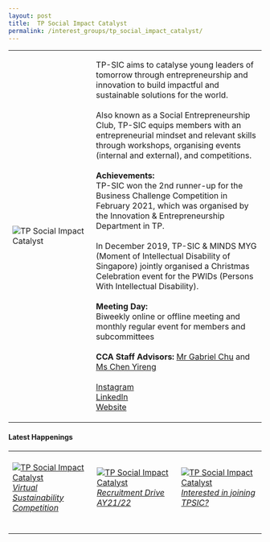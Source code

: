 ```yaml
---
layout: post
title:  TP Social Impact Catalyst
permalink: /interest_groups/tp_social_impact_catalyst/
---
```


<div>
    <table>
        <tr>
            <td style="width:33%"><image src="/images/CCA_tp_social_impact_catalyst.jpg" style="display:block;margin-left:auto;margin-right:auto;" alt="TP Social Impact Catalyst"></image></td>
            <td>
                <p>
                    TP-SIC aims to catalyse young leaders of tomorrow through entrepreneurship and innovation to build impactful and sustainable solutions for the world.<br>
                    <br>
                    Also known as a Social Entrepreneurship Club, TP-SIC equips members with an entrepreneurial mindset and relevant skills through workshops, organising events (internal and external), and competitions.<br>
                    <br>
                    <b>Achievements:</b><br>
                    TP-SIC won the 2nd runner-up for the Business Challenge Competition in February 2021, which was organised by the Innovation & Entrepreneurship Department in TP.<br>
                    <br>
                    In December 2019, TP-SIC & MINDS MYG (Moment of Intellectual Disability of Singapore) jointly organised a Christmas Celebration event for the PWIDs (Persons With Intellectual Disability).<br>
                    <br>
                    <b>Meeting Day:</b><br>
                    Biweekly online or offline meeting and monthly regular event for members and subcommittees<br>
                    <br>
                    <b>CCA Staff Advisors:</b> <a href="mailto:Gabriel_CHU@TP.EDU.SG">Mr Gabriel Chu</a> and <a href="mailto:CHEN_Yireng@TP.EDU.SG">Ms Chen Yireng</a><br>
                    <br>
                    <a href="https://www.instagram.com/tp.sic">Instagram</a>
                    <br>
                    <a href="https://www.linkedin.com/company/temasek-polytechnic-social-impact-catalyst">LinkedIn</a>
                    <br>
                    <a href="https://tpsicofficial.wixsite.com/home">Website</a>
                </p>
            </td>
        </tr>
    </table>
</div>

#### Latest Happenings

<div>
    <table>
        <tr>
            <td style="width:33%"><br>
                <a href="https://www.instagram.com/p/CO9Z6EWnu7P/">
                    <image src="/images/CCA-tpsic-ig4.png" style="display:block;margin-left:auto;margin-right:auto;" alt="TP Social Impact Catalyst">
                    <h6 style="margin-top:0%">Virtual Sustainability Competition</h6>
                    </image>
                </a>
            </td>
            <td style="width:33%"><br>
                <a href="https://www.instagram.com/p/COhpkp9H6kG/">
                    <image src="/images/CCA-tpsic-ig5.png" style="display:block;margin-left:auto;margin-right:auto;" alt="TP Social Impact Catalyst">
                    <h6 style="margin-top:0%">Recruitment Drive AY21/22</h6>
                    </image>
                </a>
            </td>
            <td style="width:33%"><br>
                <a href="https://www.instagram.com/p/CONLPHBnxM2/">
                    <image src="/images/CCA-tpsic-ig6.png" style="display:block;margin-left:auto;margin-right:auto;" alt="TP Social Impact Catalyst">
                    <h6 style="margin-top:0%">Interested in joining TPSIC?</h6>
                    </image>
                </a>
            </td>
        </tr>
    </table>
</div>
